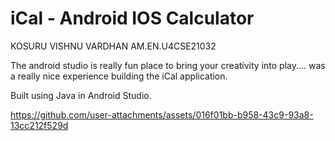 # iCal - Android IOS Calculator
KOSURU VISHNU VARDHAN 
AM.EN.U4CSE21032

The android studio is really fun place to bring your creativity into play.... 
was a really nice experience building the iCal application.

Built using Java in Android Studio.



https://github.com/user-attachments/assets/016f01bb-b958-43c9-93a8-13cc212f529d

